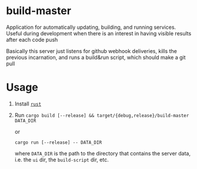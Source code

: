 # build-master

Application for automatically updating, building, and running services. Useful during development when there is an interest in having visible results after each code push


Basically this server just listens for github webhook deliveries, kills the previous incarnation, and runs a build&run script, which should make a git pull

# Usage

1. Install [`rust`](https://www.rust-lang.org)

2. Run `cargo build [--release] && target/{debug,release}/build-master DATA_DIR`

   or

   `cargo run [--release] -- DATA_DIR`

   where `DATA_DIR` is the path to the directory that contains the server data, i.e. the `ui` dir, the `build-script` dir, etc.

